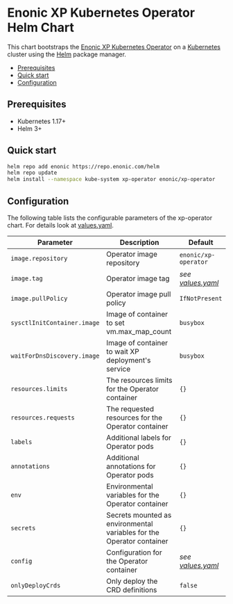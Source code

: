 <h1>Enonic XP Kubernetes Operator Helm Chart</h1>

This chart bootstraps the [Enonic XP Kubernetes Operator](../) on a [Kubernetes](http://kubernetes.io) cluster using the [Helm](https://helm.sh) package manager.

- [Prerequisites](#prerequisites)
- [Quick start](#quick-start)
- [Configuration](#configuration)

## Prerequisites

- Kubernetes 1.17+
- Helm 3+

## Quick start

```bash
helm repo add enonic https://repo.enonic.com/helm
helm repo update
helm install --namespace kube-system xp-operator enonic/xp-operator
```

## Configuration

The following table lists the configurable parameters of the xp-operator chart. For details look at [values.yaml](./values.yaml).

| Parameter                   | Description                                                           | Default                            |
|-----------------------------|-----------------------------------------------------------------------|------------------------------------|
| `image.repository`          | Operator image repository                                             | `enonic/xp-operator`               |
| `image.tag`                 | Operator image tag                                                    | _see [values.yaml](./values.yaml)_ |
| `image.pullPolicy`          | Operator image pull policy                                            | `IfNotPresent`                     |
| `sysctlInitContainer.image` | Image of container to set vm.max_map_count                            | `busybox`                          |
| `waitForDnsDiscovery.image` | Image of container to wait XP deployment's service                    | `busybox`                          |
| `resources.limits`          | The resources limits for the Operator container                       | `{}`                               |
| `resources.requests`        | The requested resources for the Operator container                    | `{}`                               |
| `labels`                    | Additional labels for Operator pods                                   | `{}`                               |
| `annotations`               | Additional annotations for Operator pods                              | `{}`                               |
| `env`                       | Environmental variables for the Operator container                    | `{}`                               |
| `secrets`                   | Secrets mounted as environmental variables for the Operator container | `{}`                               |
| `config`                    | Configuration for the Operator container                              | _see [values.yaml](./values.yaml)_ |
| `onlyDeployCrds`            | Only deploy the CRD definitions                                       | `false`                            |
